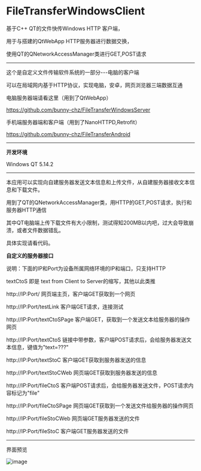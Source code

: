 # FileTransferWindowsClient
基于C++ QT的文件快传Windows HTTP 客户端，

用于与搭建的QtWebApp HTTP服务器进行数据交换，

使用QT的QNetworkAccessManager类进行GET,POST请求


-----------------------------------------------------------

这个是自定义文件传输软件系统的一部分---电脑的客户端

可以在局域网内基于HTTP协议，实现电脑，安卓，网页浏览器三端数据互通

电脑服务器端请看这里（用到了QtWebApp）

https://github.com/bunny-chz/FileTransferWindowsServer

手机端服务器端和客户端（用到了NanoHTTPD,Retrofit）

https://github.com/bunny-chz/FileTransferAndroid

----------------------------------------------------------

**开发环境**

Windows QT 5.14.2

------------------------

本应用可以实现向自建服务器发送文本信息和上传文件，从自建服务器接收文本信息和下载文件。

用到了QT的QNetworkAccessManager类，用HTTP的GET,POST请求，执行和服务器HTTP通信

其中QT电脑端上传下载文件有大小限制，测试得知200MB以内吧，过大会导致崩溃，或者文件数据错乱。

具体实现请看代码。


**自定义的服务器接口**

说明：下面的IP和Port为设备所属网络环境的IP和端口，只支持HTTP

textCtoS 即是 text from Client to Server的缩写，其他以此类推


http://IP:Port/ 网页端主页，客户端GET获取到一个网页

http://IP:Port/testLink 客户端GET请求，连接测试

http://IP:Port/textCtoSPage 客户端GET，获取到一个发送文本给服务器的操作网页

http://IP:Port/textCtoS 链接中带参数，客户端POST请求后，会给服务器发送文本信息，键值为"text=???"

http://IP:Port/textStoC 客户端GET获取到服务器发送的信息

http://IP:Port/textStoCWeb 网页端GET获取到服务器发送的信息

http://IP:Port/fileCtoS 客户端POST请求后，会给服务器发送文件，POST请求内容标记为"file"

http://IP:Port/fileCtoSPage 网页端GET获取到一个发送文件给服务器的操作网页

http://IP:Port/fileStoCWeb 网页端GET服务器发送的文件

http://IP:Port/fileStoC 客户端GET服务器发送的文件

---------------------------------------------------

界面预览

![image](https://user-images.githubusercontent.com/57706599/197377959-746083e8-d3a3-485d-955c-b5482c601f2d.png)

